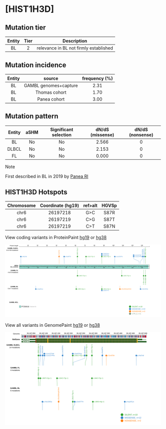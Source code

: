 # [HIST1H3D]

## Mutation tier

|Entity|Tier|Description                           |
|:------:|:----:|--------------------------------------|
|BL    |2   |relevance in BL not firmly established|
## Mutation incidence

|Entity|source               |frequency (%)|
|:------:|:---------------------:|:-------------:|
|BL    |GAMBL genomes+capture|2.31         |
|BL    |Thomas cohort        |1.70         |
|BL    |Panea cohort         |3.00         |

## Mutation pattern

|Entity|aSHM|Significant selection|dN/dS (missense)|dN/dS (nonsense)|
|:------:|:----:|:---------------------:|:----------------:|:----------------:|
|BL    |No  |No                   |2.566           |0               |
|DLBCL |No  |No                   |2.153           |0               |
|FL    |No  |No                   |0.000           |0               |


> [!NOTE]
> First described in BL in 2019 by [Panea RI](https://pubmed.ncbi.nlm.nih.gov/31558468)


 ## HIST1H3D Hotspots

| Chromosome |Coordinate (hg19) | ref>alt | HGVSp | 
 | :---:| :---: | :--: | :---: |
| chr6 | 26197218 | G>C | S87R |
| chr6 | 26197219 | C>G | S87T |
| chr6 | 26197219 | C>T | S87N |

View coding variants in ProteinPaint [hg19](https://www.bcgsc.ca/downloads/morinlab/GAMBL/test/genes/HIST1H3D_protein.html)  or [hg38](https://www.bcgsc.ca/downloads/morinlab/GAMBL/test/genes/HIST1H3D_protein_hg38.html)

![image](images/proteinpaint/HIST1H3D_NM_003530.svg)

View all variants in GenomePaint [hg19](https://www.bcgsc.ca/downloads/morinlab/GAMBL/test/genes/HIST1H3D.html)  or [hg38](https://www.bcgsc.ca/downloads/morinlab/GAMBL/test/genes/HIST1H3D_hg38.html)

![image](images/proteinpaint/HIST1H3D.svg)
